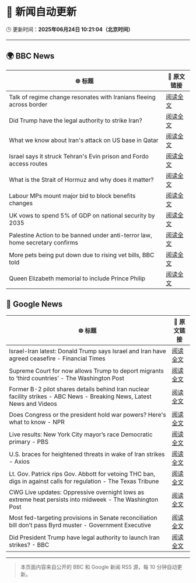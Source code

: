 # 🧠 新闻自动更新

🕒 更新时间：**2025年06月24日 10:21:04（北京时间）**

---

## 🌍 BBC News

| 🌐 标题 | 🔗 原文链接 |
|--------|-------------|
| Talk of regime change resonates with Iranians fleeing across border | [阅读全文](https://www.bbc.com/news/articles/cy9xl4nrq8wo) |
| Did Trump have the legal authority to strike Iran? | [阅读全文](https://www.bbc.com/news/articles/c4gkw04yze1o) |
| What we know about Iran's attack on US base in Qatar | [阅读全文](https://www.bbc.com/news/articles/cdjxdgjpd48o) |
| Israel says it struck Tehran's Evin prison and Fordo access routes | [阅读全文](https://www.bbc.com/news/articles/cp8621gnknjo) |
| What is the Strait of Hormuz and why does it matter? | [阅读全文](https://www.bbc.com/news/articles/c78n6p09pzno) |
| Labour MPs mount major bid to block benefits changes | [阅读全文](https://www.bbc.com/news/articles/c8d6947ej5ro) |
| UK vows to spend 5% of GDP on national security by 2035 | [阅读全文](https://www.bbc.com/news/articles/c07dk90d94vo) |
| Palestine Action to be banned under anti-terror law, home secretary confirms | [阅读全文](https://www.bbc.com/news/articles/c4g83l33wdeo) |
| More pets being put down due to rising vet bills, BBC told | [阅读全文](https://www.bbc.com/news/articles/ce9xjmz70m5o) |
| Queen Elizabeth memorial to include Prince Philip | [阅读全文](https://www.bbc.com/news/articles/cy8g98zxgg6o) |

## 📰 Google News

| 🌐 标题 | 🔗 原文链接 |
|--------|-------------|
| Israel-Iran latest: Donald Trump says Israel and Iran have agreed ceasefire - Financial Times | [阅读全文](https://news.google.com/rss/articles/CBMicEFVX3lxTE9vdFRKVmU4VnpacWZuTzNtaEtYNV9MLS1YbHpiRGxVb090Wmg3YVhTNm0yLTc0RGlmN0RSRTFrY0RFaEd1X0U5ZWVtYS1ULTNWVWIxTThQUmdfbmlwZUZucUFfV1h2bmFtTDVnR2o4YWw?oc=5) |
| Supreme Court for now allows Trump to deport migrants to ‘third countries’ - The Washington Post | [阅读全文](https://news.google.com/rss/articles/CBMirwFBVV95cUxQc0lIWjBMSi00TTF3bmxrOXdua0x6S3BzMGJjLWltdWNtMUw1Y1phREZ3bkZtVXgtbUlzeWRGSEk5UGtrSXhMQzI2VjN1NVVZRkRPMXMtSk5DMllDYXZMNEFWbklfT3p0TmdvZnNkT1pua3htc3ZQN0dqT0FZRDBGcGtvVDdjZk1CY2lHZmcyQUluYjJpd2U1dGF1d09QWGZqcHNwN2VJOXFYS1ZHeFJR?oc=5) |
| Former B-2 pilot shares details behind Iran nuclear facility strikes - ABC News - Breaking News, Latest News and Videos | [阅读全文](https://news.google.com/rss/articles/CBMinAFBVV95cUxNd21fenJ5aEcxWnltVDdpZmdvcG0zMUkzd3ZTR196VW4tVVRFM01xTklGbkdKWS1mVUVIajRqaEN0WGtoUHBRUzhyYjlJa3lyY25RS2dPN0xjX0xKSzB0QTFxbWhrV05KQ1dLckVTQUp5ZGdJQkZzMEE1QjJURzY3S0hDM1o4c1BKRS1aNk10Y2xQQkFHUTZfcTNzUlLSAaIBQVVfeXFMTndSNU1XTk1WcEpnU0Zac0hYajRZNzRpbTNzeXRZQU01X0luRFoydW1NeHJiNWhNRnZJWDBnc3RieVR1aE9POF8yeVoyNVM1QjBHd1BkblBsWUFISXhUUndSanl5cFUyUUI0OGVnemZNbjhwM0VNYzU3SVVOd1IxVEJLdTlQbGpFU21rQlk3RFg1MDF4eGg0bUhLOU9uc3VNekx3?oc=5) |
| Does Congress or the president hold war powers? Here's what to know - NPR | [阅读全文](https://news.google.com/rss/articles/CBMikAFBVV95cUxQNDcwRjZkdnhPd2k2d3VzUklfQUNKZnI4aWVxUm9Wc0UxSFN2aVNLRllKcFpDLXVKS0MyckVGVWJBbU1EZGdiWGNWVXJYekF5a3NoMTh5YzVYZGZILWZ4ZzJ2MVpOWDZ0b0lwS2pvdFJSb0Fja3FEOW1RRlNYWjc1UFp0c1ZVYU5HMEh3OXdXZTg?oc=5) |
| Live results: New York City mayor’s race Democratic primary - PBS | [阅读全文](https://news.google.com/rss/articles/CBMimwFBVV95cUxPU2pjNU9sZW16ckZEVUs3eGFrWlZwR2Rzb2Y0WDgwY0pyQ3l2dDctQWlaRWVZRzRLQTR0YnZtbWp6cXBMWTEwbTJrYXlnTTA1a25NZ0RQRnNIMHpHRHA3TXFsdW1fYzhoMnJPN0NubGsxLWdxaFZfdHRGUERMcmNLbVQ4MURIWFNUaDROcm53U3p0LU85LWpKOXBQSdIBoAFBVV95cUxNdmliNUloZVBrU1d0R2tuQmZfX3pCLUYyMVFKdmRQR3U5a0RFNnBrUm85ejE2bW1LXzZtcHozek51c213OU1mTDVST3NpeFNHYXB6OVlpRERFVnBWY2hoUVRoUkpSNFlackpZVWVYQi1LOEdMRnF4VWNQVjNadFU5WW96N2VRMnh4dzJoUEtCa0Jod1pweWRCbjlHYWNQS2U2?oc=5) |
| U.S. braces for heightened threats in wake of Iran strikes - Axios | [阅读全文](https://news.google.com/rss/articles/CBMidkFVX3lxTFBES2RreWtON200V3dyck9sYnJTLXlsVFlyRks4ZDhLQnBmU2EwVmJtZGJsNUNYTTV5UFh6MDY1SGpuSW50bGJFUWJQX25fbUNWdU5zeDQxZ3U2bWtLOUZ4WmxlUVZTLWpFbnluSWM4djNsSjZJaHc?oc=5) |
| Lt. Gov. Patrick rips Gov. Abbott for vetoing THC ban, digs in against calls for regulation - The Texas Tribune | [阅读全文](https://news.google.com/rss/articles/CBMikgFBVV95cUxQdFZBRTdKalkxeFNCNEg3alA0QUUxQ1htelFyemhwc0o2aUZ5dDBsTnppSUlZbFVxMzlwUTRhZXJIa3VHOF9CYmdxaEoyVWg5cVpYRHc3dndJdXhrVG1ud1AwcjNEX2IyaHh5eGRFd093LXFoY09YU1lIX3k1bFRqcWREZjdkbWowNGNxa1lYU1ZPZw?oc=5) |
| CWG Live updates: Oppressive overnight lows as extreme heat persists into midweek - The Washington Post | [阅读全文](https://news.google.com/rss/articles/CBMilwFBVV95cUxPWHNYS0hRVE5lY0RiLTVmNFdIN3VQZERJQXJkTzkxejBMS1VVVkxKRDBzS1lwTjVqY0tYWFJWZmlXY2prV0dXemhSVi1ZNzdmVlNfQThpNHVLU25zaDNhbW1MaUhYa1FaMk9DSjNLM0R3SHN1SjNEdkpsdFMybzlQUXhuYTRDNExNYmVqOVRJaG0yYTc0cU5F?oc=5) |
| Most fed-targeting provisions in Senate reconciliation bill don’t pass Byrd muster - Government Executive | [阅读全文](https://news.google.com/rss/articles/CBMixwFBVV95cUxPZVVYUExhczNrTFNJb1RPamp0MGwwSVNnS0Y0MjlaQUJTRUhGMDhuNm1EM25JTFFoYTRDbDk0UzlIVHQxdjBua3Azd3E3SzdiZFMtZld3cjdqV1kzNnBiSjB0R2Z1blFwd3MzNjA4TTgxYUNKM3lYcWNHOElwUHFPemZLaEw1dDVZT2twSlBCOFQ1YThTbi1nWDlWbkU4RU4tY1k0SmktblJVcnozREVEN3RicTl1WkxJTDVWX3VsUVcyN20tNzlZ?oc=5) |
| Did President Trump have legal authority to launch Iran strikes? - BBC | [阅读全文](https://news.google.com/rss/articles/CBMiWkFVX3lxTE5aMFowcEdITHpJOU9tRjc2NThsU0QyNm1HNEpidElBVWFzZ21PeFVyVF9nVmppbldvY0Fia3Vwc0ZGc2ZtRzdWRmZjZTlobTk1RHplVEhyeDR1Z9IBX0FVX3lxTFBsaDktY2EwUG00bzhwT1FCRTljdzNyNlBKMFVoT2k5RTJiN0xhZGl2bEVTZ0NyX09VM0Ewa1kxWFR6ZGxKcmdYanpyUWRlV0xELVRfZEE2YVJ2VjRVSGVj?oc=5) |

---
> 本页面内容来自公开的 BBC 和 Google 新闻 RSS 源，每 10 分钟自动更新。